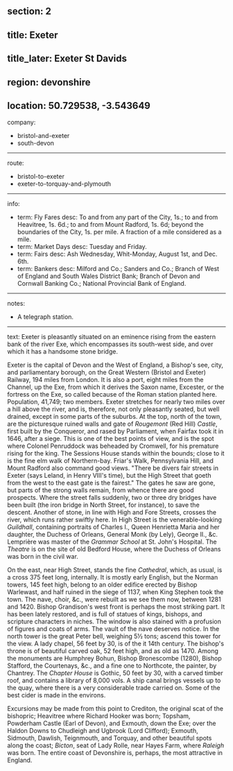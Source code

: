 section: 2
----
title: Exeter
----
title_later: Exeter St Davids
----
region: devonshire
----
location: 50.729538, -3.543649
----
company:
- bristol-and-exeter
- south-devon
----
route:
- bristol-to-exeter
- exeter-to-torquay-and-plymouth
----
info:
- term: Fly Fares
  desc: To and from any part of the City, 1s.; to and from Heavitree, 1s. 6d.; to and from Mount Radford, 1s. 6d; beyond the boundaries of the City, 1s. per mile. A fraction of a mile considered as a mile.
- term: Market Days
  desc: Tuesday and Friday.
- term: Fairs
  desc: Ash Wednesday, Whit-Monday, August 1st, and Dec. 6th.
- term: Bankers
  desc: Milford and Co.; Sanders and Co.; Branch of West of England and South Wales District Bank; Branch of Devon and Cornwall Banking Co.; National Provincial Bank of England.
----
notes:
- A telegraph station.
----
text: Exeter is pleasantly situated on an eminence rising from the eastern bank of the river Exe, which encompasses its south-west side, and over which it has a handsome stone bridge.

Exeter is the capital of Devon and the West of England, a Bishop's see, city, and parliamentary borough, on the Great Western (Bristol and Exeter) Railway, 194 miles from London. It is also a port, eight miles from the Channel, up the Exe, from which it derives the Saxon name, Excester, or the fortress on the Exe, so called because of the Roman station planted here. Population, 41,749; two members. Exeter stretches for nearly two miles over a hill above the river, and is, therefore, not only pleasantly seated, but well drained, except in some parts of the suburbs. At the top, north of the town, are the picturesque ruined walls and gate of *Rougemont* (Red Hill) *Castle*, first built by the Conqueror, and rased by Parliament, when Fairfax took it in 1646, after a siege. This is one of the best points of view, and is the spot where Colonel Penruddock was beheaded by Cromwell, for his premature rising for the king. The Sessions House stands within the bounds; close to it is the fine elm walk of Northern-bay. Friar's Walk, Pennsylvania Hill, and Mount Radford also command good views. "There be divers fair streets in Exeter (says Leland, in Henry VIII's time), but the High Street that goeth from the west to the east gate is the fairest." The gates he saw are gone, but parts of the strong walls remain, from whence there are good prospects. Where the street falls suddenly, two or three dry bridges have been built (the iron bridge in North Street, for instance), to save the descent. Another of stone, in line with High and Fore Streets, crosses the river, which runs rather swiftly here. In High Street is the venerable-looking *Guildhall*, containing portraits of Charles I., Queen Henrietta Maria and her daughter, the Duchess of Orleans, General Monk (by Lely), George II., &c. Lemprière was master of the *Grammar School* at St. John's Hospital. The *Theatre* is on the site of old Bedford House, where the Duchess of Orleans was born in the civil war.

On the east, near High Street, stands the fine *Cathedral*, which, as usual, is a cross 375 feet long, internally. It is mostly early English, but the Norman towers, 145 feet high, belong to an older edifice erected by Bishop Warlewast, and half ruined in the siege of 1137, when King Stephen took the town. The nave, choir, &c., were rebuilt as we see them now, between 1281 and 1420. Bishop Grandison's west front is perhaps the most striking part. It has been lately restored, and is full of statues of kings, bishops, and scripture characters in niches. The window is also stained with a profusion of figures and coats of arms. The vault of the nave deserves notice. In the north tower is the great Peter bell, weighing 5½ tons; ascend this tower for the view. A lady chapel, 56 feet by 30, is of the it 14th century. The bishop's throne is of beautiful carved oak, 52 feet high, and as old as 1470. Among the monuments are Humphrey Bohun, Bishop Bronescombe (1280), Bishop Stafford, the Courtenays, &c., and a fine one to Northcote, the painter, by Chantrey. The *Chapter House* is Gothic, 50 feet by 30, with a carved timber roof, and contains a library of 8,000 vols. A ship canal brings vessels up to the quay, where there is a very considerable trade carried on. Some of the best cider is made in the environs.

Excursions may be made from this point to Crediton, the original scat of the bishopric; Heavitree where Richard Hooker was born; Topsham, Powderham Castle (Earl of Devon), and Exmouth, down the Exe; over the Haldon Downs to Chudleigh and Ugbrook (Lord Clifford); Exmouth, Sidmouth, Dawlish, Teignmouth, and Torquay, and other beautiful spots along the coast; *Bicton*, seat of Lady Rolle, near Hayes Farm, where *Raleigh* was born. The entire coast of Devonshire is, perhaps, the most attractive in England.
